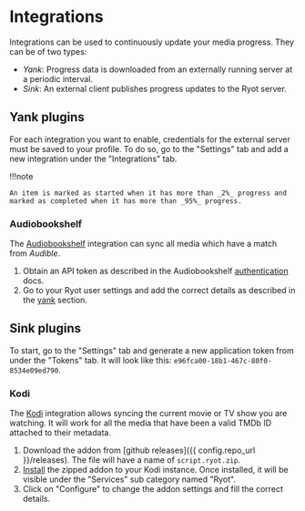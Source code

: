 # Integrations

Integrations can be used to continuously update your media progress. They can
be of two types:

- _Yank_: Progress data is downloaded from an externally running server at a
periodic interval.
- _Sink_: An external client publishes progress updates to the Ryot server.

## Yank plugins

For each integration you want to enable, credentials for the external server
must be saved to your profile. To do so, go to the "Settings" tab and add a
new integration under the "Integrations" tab.

!!!note

    An item is marked as started when it has more than _2%_ progress and
    marked as completed when it has more than _95%_ progress.

### Audiobookshelf

The [Audiobookshelf](https://www.audiobookshelf.org) integration can sync all
media which have a match from _Audible_.

1. Obtain an API token as described in the Audiobookshelf
[authentication](https://api.audiobookshelf.org/#authentication) docs.
2. Go to your Ryot user settings and add the correct details as described in the
[yank](#yank-plugins) section.

## Sink plugins

To start, go to the "Settings" tab and generate a new application token from under
the "Tokens" tab. It will look like this: `e96fca00-18b1-467c-80f0-8534e09ed790`.

### Kodi

The [Kodi](https://kodi.tv/) integration allows syncing the current movie or TV
show you are watching. It will work for all the media that have been a valid
TMDb ID attached to their metadata.

1. Download the addon from [github releases]({{ config.repo_url }}/releases).
The file will have a name of `script.ryot.zip`.
2. [Install](https://kodi.wiki/view/Add-on_manager#How_to_install_from_a_ZIP_file)
the zipped addon to your Kodi instance. Once installed, it will be visible under
the "Services" sub category named "Ryot".
3. Click on "Configure" to change the addon settings and fill the correct details.
